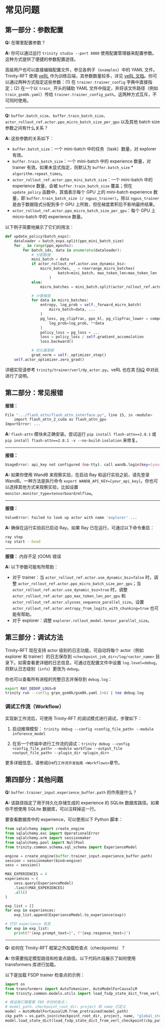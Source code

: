 # 常见问题

## 第一部分：参数配置
**Q:** 在哪里配置参数？

**A:** 你可以通过运行 `trinity studio --port 8080` 使用配置管理器来配置参数。这种方式提供了便捷的参数配置途径。

高级用户也可以直接编辑配置文件，参见各例子（`examples`）中的 YAML 文件。
Trinity-RFT 使用 [veRL](https://github.com/volcengine/verl) 作为训练后端，其参数数量较多，详见 [veRL 文档](https://verl.readthedocs.io/en/latest/examples/config.html)。你可以通过两种方式指定这些参数：(1) 在 `trainer.trainer_config` 字典中直接指定；(2) 在一个以 `train_` 开头的辅助 YAML 文件中指定，并将该文件路径（例如 `train_gsm8k.yaml`）传给 `trainer.trainer_config_path`。这两种方式互斥，不可同时使用。

---

**Q:** `buffer.batch_size`、`buffer.train_batch_size`、`actor_rollout_ref.actor.ppo_micro_batch_size_per_gpu` 以及其他 batch size 参数之间有什么关系？

**A:** 这些参数的关系如下：

- `buffer.batch_size`：一个 mini-batch 中的任务（task）数量，对 explorer 有效。
- `buffer.train_batch_size`：一个 mini-batch 中的 experience 数量，对 trainer 有效。如果未显式指定，则默认为 `buffer.batch_size` * `algorithm.repeat_times`。
- `actor_rollout_ref.actor.ppo_mini_batch_size`：一个 mini-batch 中的 experience 数量，会被 `buffer.train_batch_size` 覆盖；但在 `update_policy` 函数中，其值表示每个 GPU 上的 mini-batch experience 数量，即 `buffer.train_batch_size (/ ngpus_trainer)`。除以 `ngpus_trainer` 是由于数据隐式分配到多个 GPU 上所致，但在梯度累积后不影响最终结果。
- `actor_rollout_ref.actor.ppo_micro_batch_size_per_gpu`：每个 GPU 上 micro-batch 中的 experience 数量。

以下例子简要地展示了它们的用法：

```python
def update_policy(batch_exps):
    dataloader = batch_exps.split(ppo_mini_batch_size)
    for _ in range(ppo_epochs):
        for batch_idx, data in enumerate(dataloader):
            # 分割数据
            mini_batch = data
            if actor_rollout_ref.actor.use_dynamic_bsz:
                micro_batches, _ = rearrange_micro_batches(
                        batch=mini_batch, max_token_len=max_token_len
                    )
            else:
                micro_batches = mini_batch.split(actor_rollout_ref.actor.ppo_micro_batch_size_per_gpu)

            # 计算梯度
            for data in micro_batches:
                entropy, log_prob = self._forward_micro_batch(
                    micro_batch=data, ...
                )
                pg_loss, pg_clipfrac, ppo_kl, pg_clipfrac_lower = compute_policy_loss(
                    log_prob=log_prob, **data
                )
                policy_loss = pg_loss + ...
                loss = policy_loss / self.gradient_accumulation
                loss.backward()

            # 优化器更新
            grad_norm = self._optimizer_step()
    self.actor_optimizer.zero_grad()
```
详细实现请参考 `trinity/trainer/verl/dp_actor.py`。veRL 也在其 [FAQ](https://verl.readthedocs.io/en/latest/faq/faq.html#what-is-the-meaning-of-train-batch-size-mini-batch-size-and-micro-batch-size) 中对此进行了说明。

## 第二部分：常见报错

**报错：**
```bash
File ".../flash_attn/flash_attn_interface.py", line 15, in ‹module>
    import flash_attn_2_cuda as flash_attn_gpu
ImportError: ...
```

**A:** `flash-attn` 模块未正确安装。尝试运行 `pip install flash-attn==2.8.1` 或 `pip install flash-attn==2.8.1 -v --no-build-isolation` 来修复。

---

**报错：**
```bash
UsageError: api_key not configured (no-tty). call wandb.login(key=[your_api_key]) ...
```

**A:** 如果你使用 WandB 来观察实验，在启动 Ray 和运行实验之前，请先登录 WandB。一种方法是执行命令 `export WANDB_API_KEY=[your_api_key]`。你也可以选择其他方式来观察实验，比如设置 `monitor.monitor_type=tensorboard/mlflow`。

---

**报错：**
```bash
ValueError: Failed to look up actor with name 'explorer' ...
```

**A:** 确保在运行实验前已启动 Ray。如果 Ray 已在运行，可通过以下命令重启：

```bash
ray stop
ray start --head
```

---

**报错：** 内存不足 (OOM) 错误

**A:** 以下参数可能有所帮助：

- 对于 trainer：当 `actor_rollout_ref.actor.use_dynamic_bsz=false` 时，调整 `actor_rollout_ref.actor.ppo_micro_batch_size_per_gpu`；当 `actor_rollout_ref.actor.use_dynamic_bsz=true` 时，调整 `actor_rollout_ref.actor.ppo_max_token_len_per_gpu` 和 `actor_rollout_ref.actor.ulysses_sequence_parallel_size`。设置 `actor_rollout_ref.actor.entropy_from_logits_with_chunking=true` 也可能有帮助。
- 对于 explorer：调整 `explorer.rollout_model.tensor_parallel_size`。

## 第三部分：调试方法
Trinity-RFT 现在支持 actor 级别的日志功能，可自动将每个 actor（例如 explorer 和 trainer）的日志保存到 `<checkpoint_job_dir>/log/<actor_name>` 目录下。如需查看更详细的日志信息，可通过在配置文件中设置 `log.level=debug`，将默认日志级别（`info`）更改为 `debug`。

你也可以查看所有进程的完整日志并保存到 `debug.log`：

```bash
export RAY_DEDUP_LOGS=0
trinity run --config grpo_gsm8k/gsm8k.yaml 2>&1 | tee debug.log
```

### 调试工作流（Workflow）


实现新工作流后，可使用 Trinity-RFT 的调试模式进行调试，步骤如下：

1. 启动推理模型： `trinity debug --config <config_file_path> --module inference_model`

2. 在另一个终端中进行工作流的调试：`trinity debug --config <config_file_path> --module workflow --output_file <output_file_path> --plugin_dir <plugin_dir>`

更多详细信息，请参阅{ref}`工作流开发指南 <Workflows>`章节。


## 第四部分：其他问题
**Q:** `buffer.trainer_input.experience_buffer.path` 的作用是什么？

**A:** 该路径指定了用于持久化存储生成的 experience 的 SQLite 数据库路径。如果你不想使用 SQLite 数据库，可以注释掉这一行。

要查看数据库中的 experience，可以使用以下 Python 脚本：

```python
from sqlalchemy import create_engine
from sqlalchemy.exc import OperationalError
from sqlalchemy.orm import sessionmaker
from sqlalchemy.pool import NullPool
from trinity.common.schema.sql_schema import ExperienceModel

engine = create_engine(buffer.trainer_input.experience_buffer.path)
session = sessionmaker(bind=engine)
sess = session()

MAX_EXPERIENCES = 4
experiences = (
    sess.query(ExperienceModel)
    .limit(MAX_EXPERIENCES)
    .all()
)

exp_list = []
for exp in experiences:
    exp_list.append(ExperienceModel.to_experience(exp))

# 打印 experience 信息
for exp in exp_list:
    print(f"{exp.prompt_text=}", f"{exp.response_text=}")
```

---

**Q:** 如何在 Trinity-RFT 框架之外加载检查点（checkpoints）？

**A:** 你需要指定模型路径和检查点路径。以下代码片段展示了如何使用 transformers 库进行加载。

以下是加载 FSDP trainer 检查点的示例：

```python
import os
from transformers import AutoTokenizer, AutoModelForCausalLM
from trinity.common.models.utils import load_fsdp_state_dict_from_verl_checkpoint

# 假设我们需要第 780 步的检查点；
# model_path、checkpoint_root_dir、project 和 name 已定义
model = AutoModelForCausalLM.from_pretrained(model_path)
ckp_path = os.path.join(checkpoint_root_dir, project, name, "global_step_780", "actor")
model.load_state_dict(load_fsdp_state_dict_from_verl_checkpoint(ckp_path))
```
